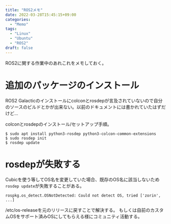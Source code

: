 ```yaml
---
title: "ROS2メモ"
date: 2022-03-28T15:45:15+09:00
categories:
  - "Memo"
tags:
  - "Linux"
  - "Ubuntu"
  - "ROS2"
draft: false
---
```


ROS2に関する作業中のあれこれをメモしておく。

<!--more-->

# 追加のパッケージのインストール
ROS2 Galacticのインストールにcolconとrosdepが言及されていないので自分のソースのビルドとかが出来ない。以前のドキュメントには書かれていたはずだけど…

colconとrosdepのインストール/セットアップ手順。

```
$ sudo apt install python3-rosdep python3-colcon-common-extensions
$ sudo rosdep init
$ rosdep update
```

# rosdepが失敗する
Cubicを使う等してOS名を変更していた場合、既存のOS名に該当しないため`rosdep update`が失敗することがある。

```
rospkg.os_detect.OSNotDetected: Could not detect OS, tried ['zorin', ...]
```

/etc/os-releaseを元のリリースに戻すことで解決する。
もしくは自前のカスタムOSをサポート済みOSにしてもらえる様にコミュニティ活動する。
